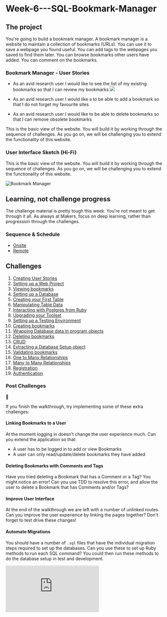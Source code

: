 # Week-6---SQL-Bookmark-Manager

## The project

You're going to build a bookmark manager.  A bookmark manager is a website to maintain a collection of bookmarks (URLs). You can use it to save a webpage you found useful. You can add tags to the webpages you saved to find them later. You can browse bookmarks other users have added. You can comment on the bookmarks.

### Bookmark Manager - User Stories

- As an avid research user
	I would like to see the list of my existing bookmarks
	so that I can review my bookmarks
	[![](https://mermaid.ink/img/eyJjb2RlIjoic2VxdWVuY2VEaWFncmFtXG5Vc2VyIC0-PitCcm93c2VyOiBjbGlja3MgJ2Jvb2ttYXJrcydcbkJyb3dzZXIgLT4-K0NvbnRyb2xsZXI6IEdFVCAvYm9va21hcmtzXG5Db250cm9sbGVyLT4-KyBNb2RlbDogY2xhc3MgQm9va21hcmtcbk1vZGVsLS0-Pi1Db250cm9sbGVyOiBib29rbWFyay5saXN0X2FsbFxuQ29udHJvbGxlci0-PitWaWV3OiByZW5kZXIgOmVyYihib29rbWFya3MpIHdpdGggVVJMIGxpbmtzXG5WaWV3LS0-Pi1Db250cm9sbGVyOiBIVE1MXG5Db250cm9sbGVyLS0-Pi1Ccm93c2VyOiBQT1NUIDIwMCBPSywgYm9keSBIVE1MXG5Ccm93c2VyLS0-Pi1Vc2VyOiBzZWUgbGlzdCBvZiBhbGwgYm9va21hcmtzXG5cblx0XHRcdFx0XHQiLCJtZXJtYWlkIjp7InRoZW1lIjoiZGVmYXVsdCJ9fQ)](https://mermaid-js.github.io/mermaid-live-editor/#/edit/eyJjb2RlIjoic2VxdWVuY2VEaWFncmFtXG5Vc2VyIC0-PitCcm93c2VyOiBjbGlja3MgJ2Jvb2ttYXJrcydcbkJyb3dzZXIgLT4-K0NvbnRyb2xsZXI6IEdFVCAvYm9va21hcmtzXG5Db250cm9sbGVyLT4-KyBNb2RlbDogY2xhc3MgQm9va21hcmtcbk1vZGVsLS0-Pi1Db250cm9sbGVyOiBib29rbWFyay5saXN0X2FsbFxuQ29udHJvbGxlci0-PitWaWV3OiByZW5kZXIgOmVyYihib29rbWFya3MpIHdpdGggVVJMIGxpbmtzXG5WaWV3LS0-Pi1Db250cm9sbGVyOiBIVE1MXG5Db250cm9sbGVyLS0-Pi1Ccm93c2VyOiBQT1NUIDIwMCBPSywgYm9keSBIVE1MXG5Ccm93c2VyLS0-Pi1Vc2VyOiBzZWUgbGlzdCBvZiBhbGwgYm9va21hcmtzXG5cblx0XHRcdFx0XHQiLCJtZXJtYWlkIjp7InRoZW1lIjoiZGVmYXVsdCJ9fQ "List of all Bookmarks")

- As an avid research user
	I would like a to be able to add a bookmark
	so that I do not forget my favourite sites 

- As an avid research user
	I would like to be able to delete bookmarks
	so that I can remove obsolete bookmarks

This is the basic view of the website. You will build it by working through the sequence of challenges. As you go on, we will be challenging you to extend the functionality of this website.

### User Interface Sketch (Hi-Fi)

This is the basic view of the website. You will build it by working through the sequence of challenges. As you go on, we will be challenging you to extend the functionality of this website.

![](https://dchtm6r471mui.cloudfront.net/hackpad.com_jubMxdBrjni_p.52567_1380279073159_Screen%20Shot%202013-09-27%20at%2011.06.12.png "Bookmark Manager")

## Learning, not challenge progress

The challenge material is pretty tough this week. You're not meant to get through it all.  As always at Makers, focus on deep learning, rather than progression through the challenges.

### Sequence & Schedule
* [Onsite](../sequence/onsite/week04.md)
* [Remote](../sequence/remote/week04.md)

## Challenges

 1. [Creating User Stories](01_creating_user_stories.md)
 2. [Setting up a Web Project](02_setting_up_a_web_project.md)
 3. [Viewing bookmarks](03_viewing_bookmarks.md)
 4. [Setting up a Database](04_setting_up_a_database.md)
 5. [Creating your First Table](05_creating_your_first_table.md)
 6. [Manipulating Table Data](06_manipulating_table_data.md)
 7. [Interacting with Postgres from Ruby](07_interacting_with_postgres_from_ruby.md)
 8. [Upgrading your Toolset](08_upgrading_your_toolset.md)
 9. [Setting up a Testing Environment](09_setting_up_a_testing_environment.md)
 10. [Creating bookmarks](10_creating_bookmarks.md)
 11. [Wrapping Database data in program objects](11_wrapping_database_data_in_program_objects.md)
 12. [Deleting bookmarks](12_deleting_bookmarks.md)
 13. [CRUD](13_crud.md)
 14. [Extracting a Database Setup object](14_extracting_a_database_setup_object.md)
 15. [Validating bookmarks](15_validating_bookmarks.md)
 16. [One to Many Relationships](16_one_to_many_relations.md)
 17. [Many to Many Relationships](17_many_to_many_relationships.md)
 18. [Registration](18_registration.md)
 19. [Authentication](19_authentication.md)

### Post Challenges

:construction:

If you finish the walkthrough, try implementing some of these extra challenges:

#### Linking Bookmarks to a User

At the moment logging in doesn't change the user experience much. Can you extend the application so that:

- A user has to be logged in to add or view Bookmarks
- A user can only read/update/delete bookmarks they have added

#### Deleting Bookmarks with Comments and Tags

Have you tried deleting a Bookmark that has a Comment or a Tag? You might notice an error!
Can you use TDD to resolve this error, and allow the user to delete a Bookmark that has Comments and/or Tags?

#### Improve User Interface

At the end of the walkthrough we are left with a number of unlinked routes. Can you improve the user experience by linking the pages together? Don't forget to test drive these changes!

#### Automate Migrations

You should have a number of `.sql` files that have the individual migration steps required to set up the databases. Can you use these to set up Ruby methods to run each SQL command? You could then run these methods to do the database setup in test and development.


![Tracking pixel](https://githubanalytics.herokuapp.com/course/bookmark_manager/00_challenge_map.md)
